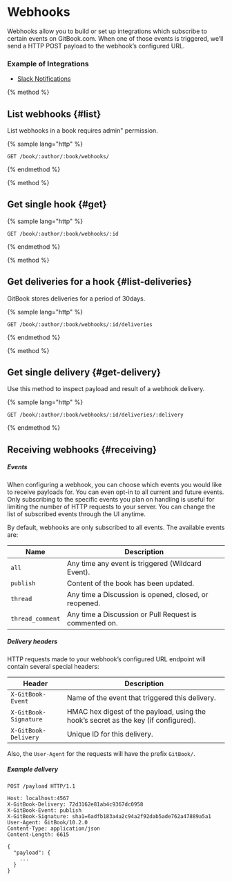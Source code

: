 # Webhooks

Webhooks allow you to build or set up integrations which subscribe to certain events on GitBook.com. When one of those events is triggered, we’ll send a HTTP POST payload to the webhook’s configured URL.

### Example of Integrations

- [Slack Notifications](https://github.com/GitbookIO/services-slack)

{% method %}
## List webhooks {#list}

List webhooks in a book requires admin" permission.

{% sample lang="http" %}
```
GET /book/:author/:book/webhooks/
```
{% endmethod %}

{% method %}
## Get single hook {#get}

{% sample lang="http" %}
```
GET /book/:author/:book/webhooks/:id
```
{% endmethod %}

{% method %}
## Get deliveries for a hook {#list-deliveries}

GitBook stores deliveries for a period of 30days.

{% sample lang="http" %}
```
GET /book/:author/:book/webhooks/:id/deliveries
```
{% endmethod %}

{% method %}
## Get single delivery {#get-delivery}

Use this method to inspect payload and result of a webhook delivery.

{% sample lang="http" %}
```
GET /book/:author/:book/webhooks/:id/deliveries/:delivery
```
{% endmethod %}

## Receiving webhooks {#receiving}

##### Events

When configuring a webhook, you can choose which events you would like to receive payloads for. You can even opt-in to all current and future events. Only subscribing to the specific events you plan on handling is useful for limiting the number of HTTP requests to your server. You can change the list of subscribed events through the UI anytime.

By default, webhooks are only subscribed to all events. The available events are:

| Name | Description |
| ---- | ----------- |
| `all` | Any time any event is triggered (Wildcard Event). |
| `publish` | Content of the book has been updated. |
| `thread` | Any time a Discussion is opened, closed, or reopened. |
| `thread_comment` | Any time a Discussion or Pull Request is commented on. |

##### Delivery headers

HTTP requests made to your webhook’s configured URL endpoint will contain several special headers:

| Header | Description |
| ------ | ----------- |
| `X-GitBook-Event` | Name of the event that triggered this delivery. |
| `X-GitBook-Signature` | HMAC hex digest of the payload, using the hook’s secret as the key (if configured). |
| `X-GitBook-Delivery` | Unique ID for this delivery. |


Also, the `User-Agent` for the requests will have the prefix `GitBook/`.

##### Example delivery

```
POST /payload HTTP/1.1

Host: localhost:4567
X-GitBook-Delivery: 72d3162e81ab4c9367dc0958
X-GitBook-Event: publish
X-GitBook-Signature: sha1=6adfb183a4a2c94a2f92dab5ade762a47889a5a1
User-Agent: GitBook/10.2.0
Content-Type: application/json
Content-Length: 6615

{
  "payload": {
    ...
  }
}
```

